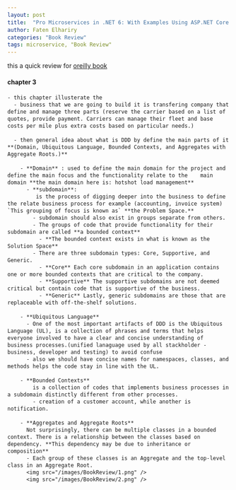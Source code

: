 ```yaml
---
layout: post
title:  "Pro Microservices in .NET 6: With Examples Using ASP.NET Core 6, MassTransit, and Kubernetes"
author: Faten Elhariry
categories: "Book Review"
tags: microservice, "Book Review"
---
```


this a quick review for [oreilly book](https://learning.oreilly.com/library/view/pro-microservices-in/9781484278338/)

#### chapter 3
    - this chapter illusterate the 
      - business that we are going to build it is transfering company that define and manage three parts (reserve the carrier based on a list of quotes, provide payment. Carriers can manage their fleet and base costs per mile plus extra costs based on particular needs.)

      - then general idea about what is DDD by define the main parts of it **(Domain, Ubiquitous Language, Bounded Contexts, and Aggregates with Aggregate Roots.)**

        - **Domain** : used to define the main domain for the project and define the main focus and the functionality relate to the    main domain **the main domain here is: hotshot load management** 
          - **subdomain**: 
             is the process of digging deeper into the business to define the relate business process for example (accounting, invoice system) `This grouping of focus is known as` **the Problem Space.** 
            - subdomain should also exist in groups separate from others. 
            - The groups of code that provide functionality for their subdomain are called **a bounded context**
              - **The bounded context exists in what is known as the Solution Space**
            - There are three subdomain types: Core, Supportive, and Generic.
              - **Core** Each core subdomain in an application contains one or more bounded contexts that are critical to the company.
              - **Supportive** The supportive subdomains are not deemed critical but contain code that is supportive of the business.
              - **Generic** Lastly, generic subdomains are those that are replaceable with off-the-shelf solutions.
        
        - **Ubiquitous Language**
          - One of the most important artifacts of DDD is the Ubiquitous Language (UL), is a collection of phrases and terms that helps everyone involved to have a clear and concise understanding of business processes.(unified lanaguage used by all stackholder - business, developer and testing) to avoid confuse 
          - also we should have concise names for namespaces, classes, and methods helps the code stay in line with the UL.

        - **Bounded Contexts**
            is a collection of codes that implements business processes in a subdomain distinctly different from other processes.
            - creation of a customer account, while another is notification.

        - **Aggregates and Aggregate Roots**
          Not surprisingly, there can be multiple classes in a bounded context. There is a relationship between the classes based on dependency. **This dependency may be due to inheritance or composition** 
          - Each group of these classes is an Aggregate and the top-level class in an Aggregate Root.
          <img src="/images/BookReview/1.png" /> 
          <img src="/images/BookReview/2.png" /> 

